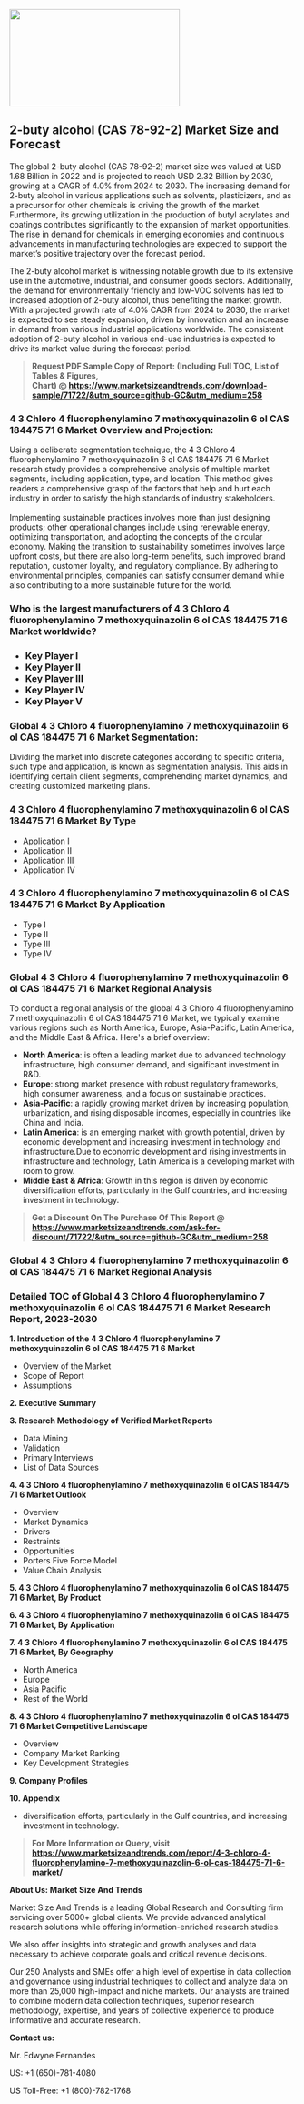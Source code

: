 <p><img class="alignnone size-medium wp-image-20088" src="https://ffe5etoiles.com/wp-content/uploads/2024/12/MST1-300x171.png" alt="" width="300" height="171" /></p><h2>2-buty alcohol (CAS 78-92-2) Market Size and Forecast</h2><p>The global 2-buty alcohol (CAS 78-92-2) market size was valued at USD 1.68 Billion in 2022 and is projected to reach USD 2.32 Billion by 2030, growing at a CAGR of 4.0% from 2024 to 2030. The increasing demand for 2-buty alcohol in various applications such as solvents, plasticizers, and as a precursor for other chemicals is driving the growth of the market. Furthermore, its growing utilization in the production of butyl acrylates and coatings contributes significantly to the expansion of market opportunities. The rise in demand for chemicals in emerging economies and continuous advancements in manufacturing technologies are expected to support the market’s positive trajectory over the forecast period.</p><p>The 2-buty alcohol market is witnessing notable growth due to its extensive use in the automotive, industrial, and consumer goods sectors. Additionally, the demand for environmentally friendly and low-VOC solvents has led to increased adoption of 2-buty alcohol, thus benefiting the market growth. With a projected growth rate of 4.0% CAGR from 2024 to 2030, the market is expected to see steady expansion, driven by innovation and an increase in demand from various industrial applications worldwide. The consistent adoption of 2-buty alcohol in various end-use industries is expected to drive its market value during the forecast period.</p></p><blockquote id="" class=""><strong>Request PDF Sample Copy of Report: (Including Full TOC, List of Tables &amp; Figures, Chart)&nbsp;@&nbsp;<strong><a href="https://www.marketsizeandtrends.com/download-sample/71722/&utm_source=github-GC&utm_medium=258" target="_blank">https://www.marketsizeandtrends.com/download-sample/71722/&utm_source=github-GC&utm_medium=258</a></strong></strong></blockquote><h3 id="" class="">4 3 Chloro 4 fluorophenylamino 7 methoxyquinazolin 6 ol CAS 184475 71 6 Market&nbsp;Overview and Projection:</h3><p id="" class="">Using a deliberate segmentation technique, the 4 3 Chloro 4 fluorophenylamino 7 methoxyquinazolin 6 ol CAS 184475 71 6 Market research study provides a comprehensive analysis of multiple market segments, including application, type, and location. This method gives readers a comprehensive grasp of the factors that help and hurt each industry in order to satisfy the high standards of industry stakeholders. <br /> <br />Implementing sustainable practices involves more than just designing products; other operational changes include using renewable energy, optimizing transportation, and adopting the concepts of the circular economy. Making the transition to sustainability sometimes involves large upfront costs, but there are also long-term benefits, such improved brand reputation, customer loyalty, and regulatory compliance. By adhering to environmental principles, companies can satisfy consumer demand while also contributing to a more sustainable future for the world.</p><h3 id="" class="">Who is the largest manufacturers of&nbsp;4 3 Chloro 4 fluorophenylamino 7 methoxyquinazolin 6 ol CAS 184475 71 6 Market worldwide?</h3><h3 class=""><p><ul><li>Key Player I </li><li> Key Player II </li><li> Key Player III </li><li> Key Player IV </li><li> Key Player V</li></ul></p></h3><h3 id="" class="">Global&nbsp;4 3 Chloro 4 fluorophenylamino 7 methoxyquinazolin 6 ol CAS 184475 71 6 Market Segmentation:</h3><p id="" class="">Dividing the market into discrete categories according to specific criteria, such type and application, is known as segmentation analysis. This aids in identifying certain client segments, comprehending market dynamics, and creating customized marketing plans.</p><h3 id="" class="">4 3 Chloro 4 fluorophenylamino 7 methoxyquinazolin 6 ol CAS 184475 71 6 Market&nbsp;By Type</h3><p><p><ul><li>Application I</li><li> Application II</li><li> Application III</li><li> Application IV</p></li></ul></p></p><h3 id="" class="">4 3 Chloro 4 fluorophenylamino 7 methoxyquinazolin 6 ol CAS 184475 71 6 Market&nbsp;By Application</h3><p class=""><p><ul><li>Type I</li><li> Type II</li><li> Type III</li><li> Type IV</li></ul></p></p><h3 id="" class="">Global 4 3 Chloro 4 fluorophenylamino 7 methoxyquinazolin 6 ol CAS 184475 71 6 Market Regional Analysis</h3><p id="" class="">To conduct a regional analysis of the global 4 3 Chloro 4 fluorophenylamino 7 methoxyquinazolin 6 ol CAS 184475 71 6 Market, we typically examine various regions such as North America, Europe, Asia-Pacific, Latin America, and the Middle East &amp; Africa. Here's a brief overview:</p><ul><li><strong>North America</strong>: is often a leading market due to advanced technology infrastructure, high consumer demand, and significant investment in R&amp;D.</li><li><strong>Europe</strong>: strong market presence with robust regulatory frameworks, high consumer awareness, and a focus on sustainable practices.</li><li><strong>Asia-Pacific</strong>: a rapidly growing market driven by increasing population, urbanization, and rising disposable incomes, especially in countries like China and India.</li><li><strong>Latin America</strong>: is an emerging market with growth potential, driven by economic development and increasing investment in technology and infrastructure.Due to economic development and rising investments in infrastructure and technology, Latin America is a developing market with room to grow.</li><li><strong>Middle East &amp; Africa</strong>: Growth in this region is driven by economic diversification efforts, particularly in the Gulf countries, and increasing investment in technology.</li></ul><blockquote id="" class=""><strong>Get a Discount On The Purchase Of This Report @ <strong><a href="https://www.marketsizeandtrends.com/ask-for-discount/71722/&utm_source=github-GC&utm_medium=258" target="_blank">https://www.marketsizeandtrends.com/ask-for-discount/71722/&utm_source=github-GC&utm_medium=258</a></strong></strong></blockquote><h3 id="" class="">Global 4 3 Chloro 4 fluorophenylamino 7 methoxyquinazolin 6 ol CAS 184475 71 6 Market Regional Analysis</h3><h3 id="" class="">Detailed TOC of Global 4 3 Chloro 4 fluorophenylamino 7 methoxyquinazolin 6 ol CAS 184475 71 6 Market Research Report, 2023-2030</h3><p id="" class=""><strong>1. Introduction of the 4 3 Chloro 4 fluorophenylamino 7 methoxyquinazolin 6 ol CAS 184475 71 6 Market</strong></p><ul><li>Overview of the Market</li><li>Scope of Report</li><li>Assumptions</li></ul><p id="" class=""><strong>2. Executive Summary</strong></p><p id="" class=""><strong>3. Research Methodology of Verified Market Reports</strong></p><ul><li>Data Mining</li><li>Validation</li><li>Primary Interviews</li><li>List of Data Sources</li></ul><p id="" class=""><strong>4. 4 3 Chloro 4 fluorophenylamino 7 methoxyquinazolin 6 ol CAS 184475 71 6 Market Outlook</strong></p><ul><li>Overview</li><li>Market Dynamics</li><li>Drivers</li><li>Restraints</li><li>Opportunities</li><li>Porters Five Force Model</li><li>Value Chain Analysis</li></ul><p id="" class=""><strong>5. 4 3 Chloro 4 fluorophenylamino 7 methoxyquinazolin 6 ol CAS 184475 71 6 Market, By Product</strong></p><p id="" class=""><strong>6. 4 3 Chloro 4 fluorophenylamino 7 methoxyquinazolin 6 ol CAS 184475 71 6 Market, By Application</strong></p><p id="" class=""><strong>7. 4 3 Chloro 4 fluorophenylamino 7 methoxyquinazolin 6 ol CAS 184475 71 6 Market, By Geography</strong></p><ul><li>North America</li><li>Europe</li><li>Asia Pacific</li><li>Rest of the World</li></ul><p id="" class=""><strong>8. 4 3 Chloro 4 fluorophenylamino 7 methoxyquinazolin 6 ol CAS 184475 71 6 Market Competitive Landscape</strong></p><ul><li>Overview</li><li>Company Market Ranking</li><li>Key Development Strategies</li></ul><p id="" class=""><strong>9. Company Profiles</strong></p><p id="" class=""><strong>10. Appendix</strong></p><ul><li>diversification efforts, particularly in the Gulf countries, and increasing investment in technology.</li></ul><blockquote id="" class=""><strong>For More Information or Query, visit <strong><strong><a href="https://www.marketsizeandtrends.com/report/4-3-chloro-4-fluorophenylamino-7-methoxyquinazolin-6-ol-cas-184475-71-6-market/" target="_blank">https://www.marketsizeandtrends.com/report/4-3-chloro-4-fluorophenylamino-7-methoxyquinazolin-6-ol-cas-184475-71-6-market/</a></strong></strong></strong></blockquote><p id="" class=""><strong>About Us: Market Size And Trends</strong></p><p id="" class="">Market Size And Trends is a leading Global Research and Consulting firm servicing over 5000+ global clients. We provide advanced analytical research solutions while offering information-enriched research studies.</p><p id="" class="">We also offer insights into strategic and growth analyses and data necessary to achieve corporate goals and critical revenue decisions.</p><p id="" class="">Our 250 Analysts and SMEs offer a high level of expertise in data collection and governance using industrial techniques to collect and analyze data on more than 25,000 high-impact and niche markets. Our analysts are trained to combine modern data collection techniques, superior research methodology, expertise, and years of collective experience to produce informative and accurate research.</p><p id="" class=""><strong>Contact us:</strong></p><p id="" class="">Mr. Edwyne Fernandes</p><p id="" class="">US: +1 (650)-781-4080</p><p id="" class="">US Toll-Free: +1 (800)-782-1768</p>

